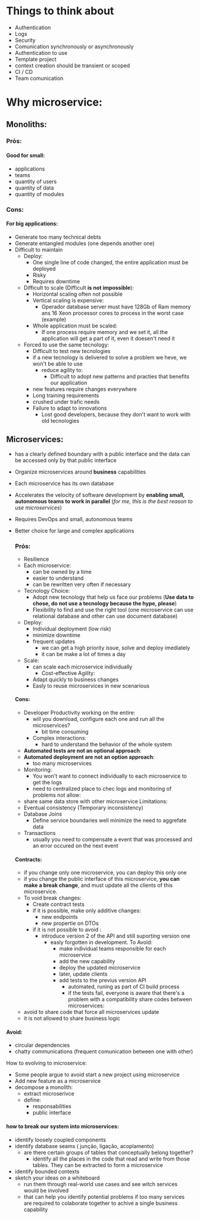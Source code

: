 
# Things to think about
  -  Authentication
   - Logs
   - Security
   - Comunication synchronously or asynchronously
   - Authentication to use
   - Template project
   - context creation should be transient or scoped
   - CI / CD
   - Team comunication

# Why microservice:

##    Monoliths:
   ### Prós:
   #### Good for small:
   - applications
   - teams
   - quantity of users
   - quantity of data
   - quantity of modules
### Cons:
 #### For big applications:
   - Generate too many technical debts
   - Generate entangled modules (one depends another one)
   - Difficult to maintain
       - Deploy:
           - One single line of code changed, the entire application must be deployed
           - Risky
           - Requires downtime
       - Difficult to scale (Difficult **is not impossible**):
           - Horizontal scaling often not possible
           - Vertical scaling is expensive:
               - Operador database server must have 128Gb of Ram memory ans 16 Xeon processor cores to process in the worst case (example)
           - Whole application must be scaled:
               - If one process require memory and we set it, all the application will get a part of it, even it doesen't need it
       -  Forced to use the same tecnology:
           - Difficult to test new tecnologies
           - if a new tecnology is delivered to solve a problem we heve, we won't be able to use
               - reduce agility to:
                   - Difficult to adopt new patterns and practies that benefits our application
           - new features require changes everywhere
           - Long training requirements
           - crushed under trafic needs
           - Failure to adapt to innovations
               - Lost good developers, because they don't want to work with old tecnologies

## Microservices:
   - has a clearly defined boundary with a public interface and the data can be accessed only by that public interface
   - Organize microservices around **business** capabilities
   - Each microservice has its own database
   - Accelerates the velocity of software development by **enabling small, autonomous teams to work in parallel** (*for me, this is the best reason to use microservices*)
   - Requires DevOps and small, autonomous teams
   - Better choice for large and complex applications
        ### Prós:
        - Resilience
        - Each microservice:
            - can be owned by a time
            - easier to understand
            - can be rewritten very often if necessary
        - Tecnology Choice:
            - Adopt new tecnology that help us face our problems (**Use data to chose, do not use a tecnology because the hype, please**)
            - Flexibility to find and use the right tool (one microservice can use relational database and other can use document database)
        - Deploy:
            - Individual deployment (low risk)
            - minimize downtime
            - frequent updates
                - we can get a high priority issue, solve and deploy imediately
                - it can be make a lot of times a day
        - Scale:
            - can scale each microservice individually
                - Cost-effective
        Agility:
            - Adapt quickly to business changes
            - Easly to reuse microservices in new scenarious       
        #### Cons:
        - Developer Productivity working on the entire: 
            - will you download, configure each one and run all the microservices?
                - bit time consuming
            - Complex interactions:
                - hard to understand the behavior of the whole system 
        - **Automated tests are not an optional approach**:
        - **Automated deployment are not an option approach**:
            - too many microservices
        - Monitoring:
            - You won't want to connect individually to each microservice to get the logs 
            - need to centralized place to chec logs and monitoring of problems
    not allow:
        - share same data store with other microservice
    Limitations:
        - Eventual consistency (Temporary inconsistency)
        - Database Joins
            - Define service boundaries well minimize the need to aggrefate data
        - Transactions
	        - usually you need to compensate a event that was processed and an error occured on the next event
            
        #### Contracts:
        - if you change only one microservice, you can deploy this only one
        - if you change the public interface of this microservice, **you can make a break change**, and must update all the clients of this microservice.
        - To void break changes:
	         - Create contract tests
            - if it is possible, make only additive changes:
                - new endpoints
                - new propertie on DTOs
            - if it is not possible to avoid :
                - introduce version 2 of the API and still suporting version one
                    - easly forgotten in development. To Avoid:
                        - make individual teams responsible for each microservice
                        - add the new capability 
                        - deploy the updated microservice
                        - later, update clients
                        - add tests to the previus version API
                            - automated, runing as part of CI build process
                            - if the tests fail, everyone is aware that there's a problem with a compatibility
    share codes between microservices:
        - avoid to share code that force all microservices update
        - it is not allowed to share business logic
                
#### Avoid:
   - circular dependencies 
   - chatty communications (frequent comunication between one with other)

How to evolving to microservice:
- Some people argue to avoid start a new project using microservice
- Add new feature as a microservice 
- decompose a monolith:
	- extract microserivce
     - define:
        - responsabilities
        - public interface
	
#### how to break our system into microservices:
- identify loosely coupled components
- identify database seams ( junção, ligação, acoplamento)
   - are there certain groups of tables that conceptually belong together?
       - identify all the places in the code that read and write from those tables. They can be extracted to form a microservice
- identify bounded contexts
- sketch your ideas on a whiteboard
   - run them through real-world use cases and see witch services would be involved
   - that can help you identify potential problems if too many services are required to colaborate together to achive a single business capability 
